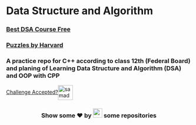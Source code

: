 # Data Structure and Algorithm

### [Best DSA Course Free](https://youtube.com/playlist?list=PLDzeHZWIZsTryvtXdMr6rPh4IDexB5NIA)
### [Puzzles by Harvard](https://cs50.harvard.edu/x/2023/puzzles/)


### A practice repo for C++ according to class 12th (Federal Board) and planing of Learning Data Structure and Algorithm (DSA) and OOP with CPP


<a href="https://leetcode.com/shehza_d/" target="blank">Challenge Accepted?<img align="center" src="https://raw.githubusercontent.com/rahuldkjain/github-profile-readme-generator/master/src/images/icons/Social/leet-code.svg" alt="samadpls" height="40" width="40" /></a>

<h3 align="center">Show some ❤ by <img src="https://imgur.com/o7ncZFp.jpg" height=25px width=25px> some repositories</h3>
